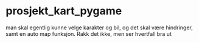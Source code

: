 # prosjekt_kart_pygame

man skal egentlig kunne velge karakter og bil, og det skal være hindringer, samt en auto map funksjon. Rakk det ikke, men ser hvertfall bra ut
